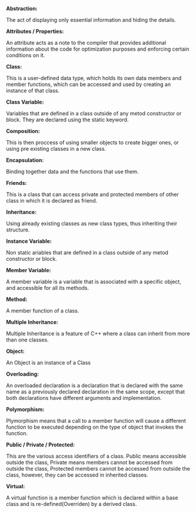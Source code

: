 **Abstraction:**

The act of displaying only essential information and hiding the details.

**Attributes / Properties:**
 
 An attribute acts as a note to the compiler that provides additional information 
 about the code for optimization purposes and enforcing certain conditions on it.
 
 **Class:**
 
 This is a user-defined data type, which holds its own data members and member
 functions, which can be accessed and used by creating an instance of that class. 
 
 **Class Variable:**

Variables that are defined in a class outside of any metod constructor or block. 
 They are declared using the static keyword.

**Composition:**

This is then proccess of using smaller objects to create bigger ones,
or using pre existing classes in a new class.
 
**Encapsulation:**

Binding together data and the functions that use them.

**Friends:**

This is a class that can access private and protected members of
other class in which it is declared as friend.

**Inheritance:**

Using already existing classes as new class types, thus inheriting their structure.

**Instance Variable:**

Non static ariables that are defined in a class outside of any metod constructor or block. 

**Member Variable:**

A member variable is a variable that is associated with a specific object,
and accessible for all its methods.

**Method:**

A member function of a class.

**Multiple Inheritance:**

Multiple Inheritance is a feature of C++ where a class can inherit from more than one classes.

**Object:**

An Object is an instance of a Class

**Overloading:**

An overloaded declaration is a declaration that is declared with the same name as a previously declared 
declaration in the same scope, except that both declarations have different arguments and implementation.

**Polymorphism:**

Plymorphism means that a call to a member function will cause a different function to be executed
depending on the type of object that invokes the function.

**Public / Private / Protected:**

This are the various access identifiers of a class. Public means accessible outside the class,
Private means members cannot be accessed from outside the class, Protected  members cannot be 
accessed from outside the class, however, they can be accessed in inherited classes. 


**Virtual:**

A virtual function is a member function which is declared within a base class and is
re-defined(Overriden) by a derived class.
